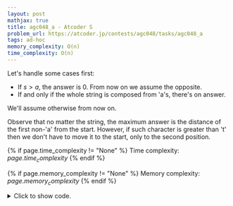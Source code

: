```yaml
---
layout: post
mathjax: true
title: agc048_a - Atcoder S
problem_url: https://atcoder.jp/contests/agc048/tasks/agc048_a
tags: ad-hoc
memory_complexity: O(n)
time_complexity: O(n)
---
```


Let's handle some cases first:
 - If $s > a$, the answer is $0$. From now on we assume the opposite.
 - If and only if the whole string is composed from 'a's, there's on answer.

We'll assume otherwise from now on.

Observe that no matter the string, the maximum answer is the distance of the
first non-'a' from the start. However, if such character is greater than 't'
then we don't have to move it to the start, only to the second position.


{% if page.time_complexity != "None" %}
Time complexity: ${{ page.time_complexity }}$
{% endif %}

{% if page.memory_complexity != "None" %}
Memory complexity: ${{ page.memory_complexity }}$
{% endif %}

<details>
<summary>
<p style="display:inline">Click to show code.</p>
</summary>
```cpp
{% raw %}
using namespace std;
using ll = long long;
using ii = pair<int, int>;
using vi = vector<int>;
int main(void)
{
    ios::sync_with_stdio(false), cin.tie(NULL);
    int t;
    cin >> t;
    const string a = "atcoder";
    while (t--)
    {
        string s;
        cin >> s;
        if (a < s)
            cout << 0 << endl;
        else
        {
            if (auto it = find_if(begin(s), end(s), [](char c) { return c != 'a'; });
                it != s.end())
            {
                auto dist = distance(begin(s), it);
                cout << dist - (*it > 't') << endl;
            }
            else
                cout << -1 << endl;
        }
    }
    return 0;
}

{% endraw %}
```
</details>

